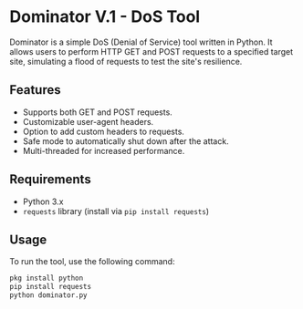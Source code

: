 

# Dominator V.1 -  DoS Tool

Dominator is a simple DoS (Denial of Service) tool written in Python. It allows users to perform HTTP GET and POST requests to a specified target site, simulating a flood of requests to test the site's resilience.

## Features

- Supports both GET and POST requests.
- Customizable user-agent headers.
- Option to add custom headers to requests.
- Safe mode to automatically shut down after the attack.
- Multi-threaded for increased performance.

## Requirements

- Python 3.x
- `requests` library (install via `pip install requests`)

## Usage

To run the tool, use the following command:

```bash
pkg install python
pip install requests
python dominator.py
